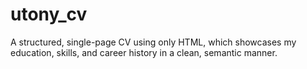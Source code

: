 # utony_cv
A structured, single-page CV using only HTML, which showcases my education, skills, and career history in a clean, semantic manner.
